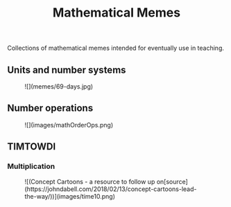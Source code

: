 ﻿---
title: Mathematical Memes
---
Collections of mathematical memes intended for eventually use in teaching.


## Units and number systems

<figure markdown>
![](memes/69-days.jpg)
</figure>

## Number operations

<figure markdown>
![](images/mathOrderOps.png)
</figure>

## TIMTOWDI

### Multiplication

<figure markdown>
![(Concept Cartoons - a resource to follow up on[source](https://johndabell.com/2018/02/13/concept-cartoons-lead-the-way/))](images/time10.png)
</figure>